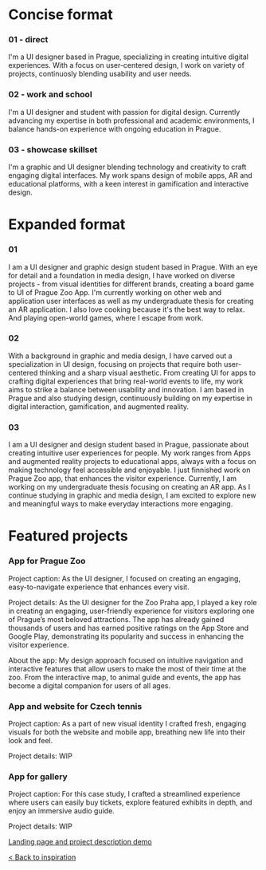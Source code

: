 # Concise format

### 01 - direct
I'm a UI designer based in Prague, specializing in creating intuitive digital experiences. With a focus on user-centered design, I work on variety of projects, continuosly blending usability and user needs. 

### 02 - work and school
I'm a UI designer and student with passion for digital design. Currently advancing my expertise in both professional and academic environments, I balance hands-on experience with ongoing education in Prague.

### 03 - showcase skillset

I'm a graphic and UI designer blending technology and creativity to craft engaging digital interfaces. My work spans design of mobile apps, AR and educational platforms, with a keen interest in gamification and interactive design.


# Expanded format

### 01

I am a UI designer and graphic design student based in Prague. With an eye for detail and a foundation in media design, I have worked on diverse projects - from visual identities for different brands, creating a board game to UI of Prague Zoo App. I'm currently working on other web and application user interfaces as well as my undergraduate thesis for creating an AR application.
I also love cooking because it's the best way to relax. And playing open-world games, where I escape from work.

### 02

With a background in graphic and media design, I have carved out a specialization in UI design, focusing on projects that require both user-centered thinking and a sharp visual aesthetic. From creating UI for apps to crafting digital experiences that bring real-world events to life, my work aims to strike a balance between usability and innovation. I am based in Prague and also studying design, continuously building on my expertise in digital interaction, gamification, and augmented reality.

### 03

I am a UI designer and design student based in Prague, passionate about creating intuitive user experiences for people. My work ranges from Apps and augmented reality projects to educational apps, always with a focus on making technology feel accessible and enjoyable.
I just finnished work on Prague Zoo app, that enhances the visitor experience. Currently, I am working on my undergraduate thesis focusing on creating an AR app. As I continue studying in graphic and media design, I am excited to explore new and meaningful ways to make everyday interactions more engaging.


# Featured projects

### App for Prague Zoo
Project caption:
As the UI designer, I focused on creating an engaging, easy-to-navigate experience that enhances every visit.

Project details:
As the UI designer for the Zoo Praha app, I played a key role in creating an engaging, user-friendly experience for visitors exploring one of Prague’s most beloved attractions.
The app has already gained thousands of users and has earned positive ratings on the App Store and Google Play, demonstrating its popularity and success in enhancing the visitor experience.

About the app:
My design approach focused on intuitive navigation and interactive features that allow users to make the most of their time at the zoo. From the interactive map, to animal guide and events, the app has become a digital companion for users of all ages.


### App and website for Czech tennis
Project caption:
As a part of new visual identity I crafted fresh, engaging visuals for both the website and mobile app, breathing new life into their look and feel.

Project details:
WIP

### App for gallery
Project caption:
For this case study, I crafted a streamlined experience where users can easily buy tickets, explore featured exhibits in depth, and enjoy an immersive audio guide.

Project details:
WIP


[Landing page and project description demo](https://www.figma.com/proto/DFEWDMyKjJfwbwaumcQDOy/Portfolio?page-id=0%3A1&node-id=23-18&node-type=canvas&viewport=-593%2C-102%2C0.35&t=WUpDh5W2tUZLsznx-8&scaling=min-zoom&content-scaling=fixed&starting-point-node-id=23%3A18&hide-ui=1)

[< Back to inspiration](Inspo.md)
